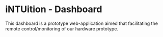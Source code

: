 # iNTUition - Dashboard

This dashboard is a prototype web-application aimed that facilitating the remote control/monitoring of our hardware prototype.